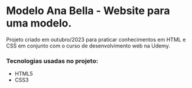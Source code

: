 # Modelo Ana Bella - Website para uma modelo.

Projeto criado em outubro/2023 para praticar conhecimentos em HTML e CSS em conjunto com o curso de desenvolvimento web na Udemy.

### Tecnologias usadas no projeto:

- HTML5
- CSS3